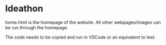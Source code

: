 # Ideathon
home.html is the homepage of the website. All other webpages/images can be run through the homepage.

The code needs to be copied and run in VSCode or an equivalent to test.
